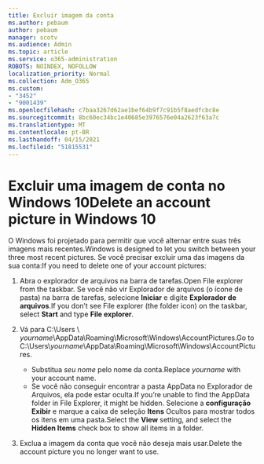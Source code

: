 ```yaml
---
title: Excluir imagem da conta
ms.author: pebaum
author: pebaum
manager: scotv
ms.audience: Admin
ms.topic: article
ms.service: o365-administration
ROBOTS: NOINDEX, NOFOLLOW
localization_priority: Normal
ms.collection: Adm_O365
ms.custom:
- "3452"
- "9001439"
ms.openlocfilehash: c7baa3267d62ae1bef64b9f7c91b5f8aedfcbc8e
ms.sourcegitcommit: 8bc60ec34bc1e40685e3976576e04a2623f63a7c
ms.translationtype: MT
ms.contentlocale: pt-BR
ms.lasthandoff: 04/15/2021
ms.locfileid: "51815531"
---
```

# <a name="delete-an-account-picture-in-windows-10"></a><span data-ttu-id="c1625-102">Excluir uma imagem de conta no Windows 10</span><span class="sxs-lookup"><span data-stu-id="c1625-102">Delete an account picture in Windows 10</span></span>

<span data-ttu-id="c1625-103">O Windows foi projetado para permitir que você alternar entre suas três imagens mais recentes.</span><span class="sxs-lookup"><span data-stu-id="c1625-103">Windows is designed to let you switch between your three most recent pictures.</span></span> <span data-ttu-id="c1625-104">Se você precisar excluir uma das imagens da sua conta:</span><span class="sxs-lookup"><span data-stu-id="c1625-104">If you need to delete one of your account pictures:</span></span>

1. <span data-ttu-id="c1625-105">Abra o explorador de arquivos na barra de tarefas.</span><span class="sxs-lookup"><span data-stu-id="c1625-105">Open File explorer from the taskbar.</span></span> <span data-ttu-id="c1625-106">Se você não vir Explorador de arquivos (o ícone de pasta) na barra de tarefas, selecione **Iniciar** e digite **Explorador de arquivos**.</span><span class="sxs-lookup"><span data-stu-id="c1625-106">If you don’t see File explorer (the folder icon) on the taskbar, select **Start** and type **File explorer**.</span></span>

2. <span data-ttu-id="c1625-107">Vá para C:\Users \\ *yourname*\AppData\Roaming\Microsoft\Windows\AccountPictures.</span><span class="sxs-lookup"><span data-stu-id="c1625-107">Go to C:\Users\\*yourname*\AppData\Roaming\Microsoft\Windows\AccountPictures.</span></span> 
    - <span data-ttu-id="c1625-108">Substitua *seu nome* pelo nome da conta.</span><span class="sxs-lookup"><span data-stu-id="c1625-108">Replace *yourname* with your account name.</span></span>
    - <span data-ttu-id="c1625-109">Se você não conseguir encontrar a pasta AppData no Explorador de Arquivos, ela pode estar oculta.</span><span class="sxs-lookup"><span data-stu-id="c1625-109">If you’re unable to find the AppData folder in File Explorer, it might be hidden.</span></span> <span data-ttu-id="c1625-110">Selecione a **configuração Exibir** e marque a caixa de seleção **Itens** Ocultos para mostrar todos os itens em uma pasta.</span><span class="sxs-lookup"><span data-stu-id="c1625-110">Select the **View** setting, and select the **Hidden Items** check box to show all items in a folder.</span></span>

3. <span data-ttu-id="c1625-111">Exclua a imagem da conta que você não deseja mais usar.</span><span class="sxs-lookup"><span data-stu-id="c1625-111">Delete the account picture you no longer want to use.</span></span>
 
 